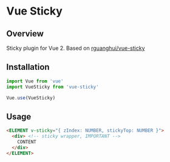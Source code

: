 # Vue Sticky

## Overview

Sticky plugin for Vue 2. Based on [rguanghui/vue-sticky](https://github.com/rguanghui/vue-sticky)

## Installation

```js
import Vue from 'vue'
import VueSticky from 'vue-sticky'

Vue.use(VueSticky)
```

## Usage

```html
<ELEMENT v-sticky="{ zIndex: NUMBER, stickyTop: NUMBER }">
  <div> <!-- sticky wrapper, IMPORTANT -->
    CONTENT
  </div>
</ELEMENT>
```